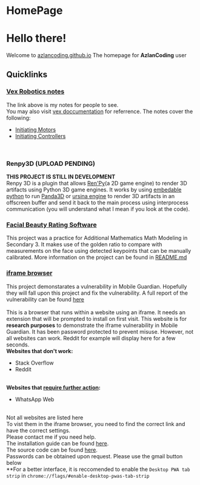 # HomePage
# Hello there!
Welcome to [azlancoding.github.io](https://azlancoding.github.io)
The homepage for **AzlanCoding** user
## Quicklinks
### [Vex Robotics notes](vex-programming-notes)
The link above is my notes for people to see.<br>
You may also visit [vex doccumentation](https://help.vexcodingstudio.com/#cpp) for referrence.
The notes cover the following:<br>
- [Initiating Motors](/vex-programming-notes#initiating-motors) <br>
- [Initiating Controllers](/vex-programming-notes#initiating-controllers)

<br>

### Renpy3D (UPLOAD PENDING)
**THIS PROJECT IS STILL IN DEVELOPMENT**<br>
Renpy 3D is a plugin that allows [Ren'Py](https://renpy.org)(a 2D game engine) to render 3D artifacts using Python 3D game engines. It works by using [embedable python](https://github.com/lmbelo/python3-embeddable) to run [Panda3D](https://www.panda3d.org/) or [ursina engine](https://www.ursinaengine.org/) to render 3D artifacts in an offscreen buffer and send it back to the main process using interprocess communication (you will understand what I mean if you look at the code).


### [Facial Beauty Rating Software](https://github.com/AzlanCoding/Beauty-Rating-Software)
This project was a practice for Additional Mathematics Math Modeling in Secondary 3. 
It makes use of the golden ratio to compare with measurements on the face using detected keypoints that can be manually calibrated.
More information on the project can be found in [README.md](https://github.com/AzlanCoding/Beauty-Rating-Software#beauty-rating-software)


### [iframe browser](iframe-browser-pwa)
This project demonstarates a vulnerability in Mobile Guardian. 
Hopefully they will fall upon this project and fix the vulnerability.
A full report of the vulnerability can be found [here](https://github.com/AzlanCoding/iframe-browser-pwa/raw/main/IFRAME%20EXPLOIT.docx)<br><br>
This is a browser that runs within a website using an iframe. 
It needs an extension that will be prompted to install on first visit. 
This website is for **research purposes** to demonstrate the iframe vulnerability in Mobile Guardian. 
It has been password protected to prevent misuse.
However, not all websites can work. 
Reddit for example will display here for a few seconds.<br />
**Websites that don't work:**
 - Stack Overflow
 - Reddit<br><br>

**Websites that [require further action](/iframe-browser/whatsapp-and-others):**
 - WhatsApp Web<br><br>

Not all websites are listed here<br>
To vist them in the iframe browser, you need to find the correct link and have the correct settings. <br>
Please contact me if you need help.<br>
The installation guide can be found [here](https://azlancoding.github.io/iframe-browser/InstallGuide). <br>
The source code can be found [here](https://github.com/AzlanCoding/iframe-browser-pwa). <br>
Passwords can be obtained upon request. Please use the gmail button below<br>
**For a better interface, it is reccomended to enable the `Desktop PWA tab strip` in `chrome://flags/#enable-desktop-pwas-tab-strip` <br>

<br>

<!--
### Online Browser
Made to bypass Blocksi and Mobile Guardian on the iPad (Can't install the required extension for iframe-browser-pwa) <br>
**ATTENTION:**<br>
**After 28 November 2022, all of my heroku servers will shut down as Heroku will [discontinue all free Dynos](https://blog.heroku.com/next-chapter).<br> [online-browser-pwa](https://azlancoding.github.io/online-browser-pwa) will also no longer work**<br>
Servers are avaliable:
<del>1. [United States](https://online-browser-us.herokuapp.com/)</del>
<del>2. [Europe](https://online-browser-eur.herokuapp.com/)</del>
3. [Replit(US)](https://online-browser.azlancoding.repl.co/) (Beta server. New functions are tested here before released)<br>

This project is originally by [S1monlol/pillow](https://github.com/S1monlol/pillow) <br>
Hosted by [Heroku: Cloud Application Platform](https://www.heroku.com/) <br>
Except the third one is hosted by [Replit: The collaborative browser based IDE](https://replit.com/)<br>
You may also visit [online-browser-pwa](https://azlancoding.github.io/online-browser-pwa) and install the PWA if you wish to.<br>
It uses an iframe to connect to the two servers.<br>
The website itself is hosted by github. <br>
It also attempts to hide page title and and favicon so that it doesn't appear in your history! <br>
**For a better interface, it is reccomended to enable the [Desktop PWA tab strip](chrome://flags/#enable-desktop-pwas-tab-strip) in "chrome://flags/#enable-desktop-pwas-tab-strip" for the online-browser-pwa** <br>

<br>

### Virtual Browser Beta **(EXPERIMENTAL)**
Made to bypass any system as it uses a virtual machine to run chrome thanks [Replit: The collaborative browser based IDE](https://replit.com/). <br>
As of now, only 1 sever is avaliable:
1. [Replit(US)](https://replit.com/@azlancoding/virtual-browser-beta?embed=true) <br>

Take note that **you need to create an account in order to use virtual-browser-beta**. <br>
If you would like to use it without an account, use the [original virtual browser](https://replit.com/@azlancoding/free-and-unlimited-cloud-browser?embed=true).<br>
Terms and Conditions for the Browser can be found [here](virtual-browser-beta/TermsAndConditions)<br>
For any account modification or deletion, please contact me using the Gmail button at the bottom of the page.<br>
Take note that your password is encrypted but exposed to public, making it insecure. The data could be accessed by anyone who forks the code and modifies it.<br>
-->
